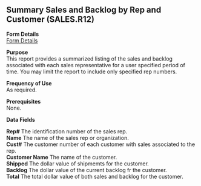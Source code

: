 ##  Summary Sales and Backlog by Rep and Customer (SALES.R12)

<PageHeader />

**Form Details**  
[ Form Details ](SALES-R12-1/README.md)   

**Purpose**  
This report provides a summarized listing of the sales and backlog associated
with each sales representative for a user specified period of time. You may
limit the report to include only specified rep numbers.

**Frequency of Use**  
As required.

**Prerequisites**  
None.

**Data Fields**

**Rep#** The identification number of the sales rep.  
**Name** The name of the sales rep or organization.  
**Cust#** The customer number of each customer with sales associated to the
rep.  
**Customer Name** The name of the customer.  
**Shipped** The dollar value of shipmemts for the customer.  
**Backlog** The dollar value of the current backlog fr the customer.  
**Total** The total dollar value of both sales and backlog for the customer.  
  
<badge text= "Version 8.10.57" vertical="middle" />

<PageFooter />